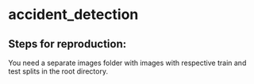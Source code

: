 # accident_detection
## Steps for reproduction:
You need a separate images folder with images with respective train and test splits in the root directory.
